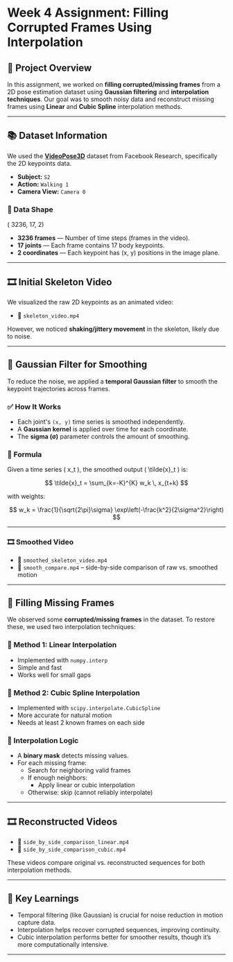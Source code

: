 # Week 4 Assignment: Filling Corrupted Frames Using Interpolation

## 📁 Project Overview

In this assignment, we worked on **filling corrupted/missing frames** from a 2D pose estimation dataset using **Gaussian filtering** and **interpolation techniques**. Our goal was to smooth noisy data and reconstruct missing frames using **Linear** and **Cubic Spline** interpolation methods.

---

## 📚 Dataset Information

We used the **[VideoPose3D](https://github.com/facebookresearch/VideoPose3D)** dataset from Facebook Research, specifically the 2D keypoints data.

- **Subject:** `S2`
- **Action:** `Walking 1`
- **Camera View:** `Camera 0`

### 📐 Data Shape

( 3236, 17, 2)


- **3236 frames** — Number of time steps (frames in the video).
- **17 joints** — Each frame contains 17 body keypoints.
- **2 coordinates** — Each keypoint has (x, y) positions in the image plane.

---

## 🎞 Initial Skeleton Video

We visualized the raw 2D keypoints as an animated video:

- 🔸 `skeleton_video.mp4`

However, we noticed **shaking/jittery movement** in the skeleton, likely due to noise.

---

## 🧹 Gaussian Filter for Smoothing

To reduce the noise, we applied a **temporal Gaussian filter** to smooth the keypoint trajectories across frames.

### ✅ How It Works

- Each joint's `(x, y)` time series is smoothed independently.
- A **Gaussian kernel** is applied over time for each coordinate.
- The **sigma (σ)** parameter controls the amount of smoothing.

### 🧮 Formula

Given a time series \( x_t \), the smoothed output \( \tilde{x}_t \) is:

$$
\tilde{x}_t = \sum_{k=-K}^{K} w_k \, x_{t+k}
$$

with weights:

$$
w_k = \frac{1}{\sqrt{2\pi}\sigma} \exp\left(-\frac{k^2}{2\sigma^2}\right)
$$

---

### 🎞 Smoothed Video

- 🔹 `smoothed_skeleton_video.mp4`  
- 🔸 `smooth_compare.mp4` – side-by-side comparison of raw vs. smoothed motion

---

## 🧩 Filling Missing Frames

We observed some **corrupted/missing frames** in the dataset. To restore these, we used two interpolation techniques:

### 🔹 Method 1: **Linear Interpolation**

- Implemented with `numpy.interp`
- Simple and fast
- Works well for small gaps

### 🔸 Method 2: **Cubic Spline Interpolation**

- Implemented with `scipy.interpolate.CubicSpline`
- More accurate for natural motion
- Needs at least 2 known frames on each side

### 🧠 Interpolation Logic

- A **binary mask** detects missing values.
- For each missing frame:
  - Search for neighboring valid frames
  - If enough neighbors:
    - Apply linear or cubic interpolation
  - Otherwise: skip (cannot reliably interpolate)

---

## 🎞 Reconstructed Videos

- 🔸 `side_by_side_comparison_linear.mp4`  
- 🔹 `side_by_side_comparison_cubic.mp4`  

These videos compare original vs. reconstructed sequences for both interpolation methods.

---

## 📌 Key Learnings

- Temporal filtering (like Gaussian) is crucial for noise reduction in motion capture data.
- Interpolation helps recover corrupted sequences, improving continuity.
- Cubic interpolation performs better for smoother results, though it’s more computationally intensive.

---
